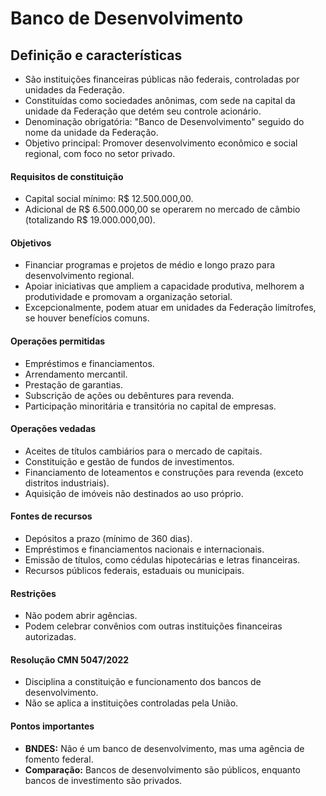 # Banco de Desenvolvimento

## Definição e características
- São instituições financeiras públicas não federais, controladas por unidades da Federação.
- Constituídas como sociedades anônimas, com sede na capital da unidade da Federação que detém seu controle acionário.
- Denominação obrigatória: "Banco de Desenvolvimento" seguido do nome da unidade da Federação.
- Objetivo principal: Promover desenvolvimento econômico e social regional, com foco no setor privado.

#### Requisitos de constituição
- Capital social mínimo: R$ 12.500.000,00.
- Adicional de R$ 6.500.000,00 se operarem no mercado de câmbio (totalizando R$ 19.000.000,00).

#### Objetivos
- Financiar programas e projetos de médio e longo prazo para desenvolvimento regional.
- Apoiar iniciativas que ampliem a capacidade produtiva, melhorem a produtividade e promovam a organização setorial.
- Excepcionalmente, podem atuar em unidades da Federação limítrofes, se houver benefícios comuns.

#### Operações permitidas
- Empréstimos e financiamentos.
- Arrendamento mercantil.
- Prestação de garantias.
- Subscrição de ações ou debêntures para revenda.
- Participação minoritária e transitória no capital de empresas.

#### Operações vedadas
- Aceites de títulos cambiários para o mercado de capitais.
- Constituição e gestão de fundos de investimentos.
- Financiamento de loteamentos e construções para revenda (exceto distritos industriais).
- Aquisição de imóveis não destinados ao uso próprio.

#### Fontes de recursos
- Depósitos a prazo (mínimo de 360 dias).
- Empréstimos e financiamentos nacionais e internacionais.
- Emissão de títulos, como cédulas hipotecárias e letras financeiras.
- Recursos públicos federais, estaduais ou municipais.

#### Restrições
- Não podem abrir agências.
- Podem celebrar convênios com outras instituições financeiras autorizadas.

#### Resolução CMN 5047/2022
- Disciplina a constituição e funcionamento dos bancos de desenvolvimento.
- Não se aplica a instituições controladas pela União.

#### Pontos importantes
- **BNDES:** Não é um banco de desenvolvimento, mas uma agência de fomento federal.
- **Comparação:** Bancos de desenvolvimento são públicos, enquanto bancos de investimento são privados.